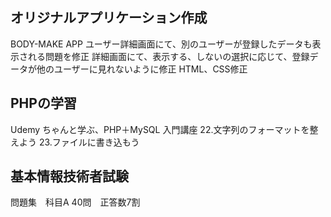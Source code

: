 ## オリジナルアプリケーション作成
BODY-MAKE APP
ユーザー詳細画面にて、別のユーザーが登録したデータも表示される問題を修正
詳細画面にて、表示する、しないの選択に応じて、登録データが他のユーザーに見れないように修正
HTML、CSS修正

## PHPの学習
Udemy ちゃんと学ぶ、PHP＋MySQL 入門講座
22.文字列のフォーマットを整えよう
23.ファイルに書き込もう

## 基本情報技術者試験
問題集　科目A 40問　正答数7割